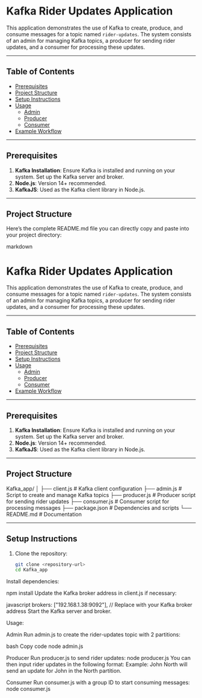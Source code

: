 # Kafka Rider Updates Application

This application demonstrates the use of Kafka to create, produce, and consume messages for a topic named `rider-updates`. The system consists of an admin for managing Kafka topics, a producer for sending rider updates, and a consumer for processing these updates.

---

## Table of Contents
- [Prerequisites](#prerequisites)
- [Project Structure](#project-structure)
- [Setup Instructions](#setup-instructions)
- [Usage](#usage)
  - [Admin](#admin)
  - [Producer](#producer)
  - [Consumer](#consumer)
- [Example Workflow](#example-workflow)

---

## Prerequisites
1. **Kafka Installation**: Ensure Kafka is installed and running on your system. Set up the Kafka server and broker.
2. **Node.js**: Version 14+ recommended.
3. **KafkaJS**: Used as the Kafka client library in Node.js.

---

## Project Structure

Here’s the complete README.md file you can directly copy and paste into your project directory:

markdown
# Kafka Rider Updates Application

This application demonstrates the use of Kafka to create, produce, and consume messages for a topic named `rider-updates`. The system consists of an admin for managing Kafka topics, a producer for sending rider updates, and a consumer for processing these updates.

---

## Table of Contents
- [Prerequisites](#prerequisites)
- [Project Structure](#project-structure)
- [Setup Instructions](#setup-instructions)
- [Usage](#usage)
  - [Admin](#admin)
  - [Producer](#producer)
  - [Consumer](#consumer)
- [Example Workflow](#example-workflow)

---

## Prerequisites
1. **Kafka Installation**: Ensure Kafka is installed and running on your system. Set up the Kafka server and broker.
2. **Node.js**: Version 14+ recommended.
3. **KafkaJS**: Used as the Kafka client library in Node.js.

---

## Project Structure
Kafka_app/ │ ├── client.js # Kafka client configuration ├── admin.js # Script to create and manage Kafka topics ├── producer.js # Producer script for sending rider updates ├── consumer.js # Consumer script for processing messages ├── package.json # Dependencies and scripts └── README.md # Documentation

---

## Setup Instructions

1. Clone the repository:
   ```bash
   git clone <repository-url>
   cd Kafka_app
Install dependencies:


npm install
Update the Kafka broker address in client.js if necessary:

javascript
brokers: ["192.168.1.38:9092"], // Replace with your Kafka broker address
Start the Kafka server and broker.

Usage:

Admin
Run admin.js to create the rider-updates topic with 2 partitions:

bash
Copy code
node admin.js

Producer
Run producer.js to send rider updates:
node producer.js
You can then input rider updates in the following format:
<riderName> <location>
Example: John North will send an update for John in the North partition.

Consumer
Run consumer.js with a group ID to start consuming messages:
node consumer.js <group-id>
